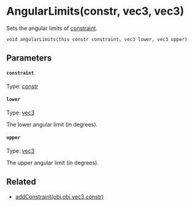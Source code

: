 

# AngularLimits(constr, vec3, vec3)

Sets the angular limits of [constraint](#constraint).

```
void angularLimits(this constr constraint, vec3 lower, vec3 upper)
```

## Parameters

#### `constraint`
Type: [constr](/MdDocs/Types/Constr.md)

#### `lower`
Type: [vec3](/MdDocs/Types/Vec3.md)

The lower angular limit (in degrees).

#### `upper`
Type: [vec3](/MdDocs/Types/Vec3.md)

The upper angular limit (in degrees).

## Related

 - [addConstraint(obj,obj,vec3,constr)](/MdDocs/Functions/AddConstraint.obj.obj.vec3.constr.md)


